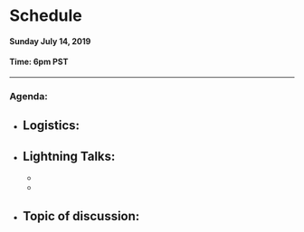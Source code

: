 # Schedule

#### Sunday July 14, 2019
#### **Time:** 6pm PST

-------------------------------------------


### **Agenda:**
 - **Logistics:**
   -

 - **Lightning Talks:**
   -
   -
   -

 - **Topic of discussion:**
   - 
